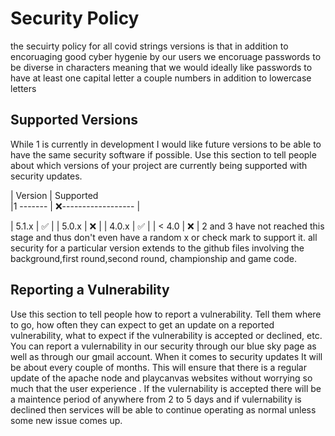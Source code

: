 # Security Policy
the secuirty policy for all covid strings versions is that in addition to encoruaging good cyber hygenie by our users we encoruage passwords to be diverse in characters meaning that we would ideally like passwords to have at least one capital letter 
a couple numbers in addition to lowercase letters
## Supported Versions
While 1 is currently in development I would like future versions to be able to have the same security software if possible.
Use this section to tell people about which versions of your project are
currently being supported with security updates.

| Version | Supported   
|1 ------- | :x:------------------ |

| 5.1.x   | :white_check_mark: |
| 5.0.x   | :x:                |
| 4.0.x   | :white_check_mark: |
| < 4.0   | :x:                |
2 and 3 have not reached this stage and thus don't even have a random  x or check mark to support it.
all security for a particular version extends to the  github files involving the background,first round,second round, championship and game code.
## Reporting a Vulnerability

Use this section to tell people how to report a vulnerability.
Tell them where to go, how often they can expect to get an update on a
reported vulnerability, what to expect if the vulnerability is accepted or
declined, etc.
You can report a vulernability in our security through our blue sky page as well as through our gmail account. When it comes to security updates It will be about every couple of months. This will ensure that there is a regular update of the apache node and playcanvas websites without worrying so much that the user
experience .
If the vulernability is accepted there will be a maintence period of anywhere from 2 to 5 days and if vulernability is declined then services will be able to continue operating as normal unless some new issue comes up. 

